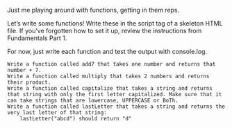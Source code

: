 Just me playing around with functions, getting in them reps.

Let’s write some functions! Write these in the script tag of a skeleton HTML file. If you’ve forgotten how to set it up, review the instructions from Fundamentals Part 1.

For now, just write each function and test the output with console.log.

    Write a function called add7 that takes one number and returns that number + 7.
    Write a function called multiply that takes 2 numbers and returns their product.
    Write a function called capitalize that takes a string and returns that string with only the first letter capitalized. Make sure that it can take strings that are lowercase, UPPERCASE or BoTh.
    Write a function called lastLetter that takes a string and returns the very last letter of that string:
        lastLetter("abcd") should return "d"
